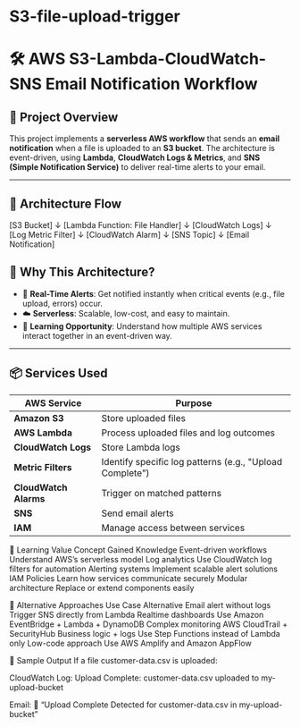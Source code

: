 # S3-file-upload-trigger
# 🛠️ AWS S3-Lambda-CloudWatch-SNS Email Notification Workflow

## 📌 Project Overview

This project implements a **serverless AWS workflow** that sends an **email notification** when a file is uploaded to an **S3 bucket**. The architecture is event-driven, using **Lambda**, **CloudWatch Logs & Metrics**, and **SNS (Simple Notification Service)** to deliver real-time alerts to your email.

---

## 🚀 Architecture Flow

[S3 Bucket]
↓
[Lambda Function: File Handler]
↓
[CloudWatch Logs]
↓
[Log Metric Filter]
↓
[CloudWatch Alarm]
↓
[SNS Topic]
↓
[Email Notification]


## 🎯 Why This Architecture?

- 🔔 **Real-Time Alerts**: Get notified instantly when critical events (e.g., file upload, errors) occur.
- ☁️ **Serverless**: Scalable, low-cost, and easy to maintain.
- 🧠 **Learning Opportunity**: Understand how multiple AWS services interact together in an event-driven way.

---

## 📦 Services Used

| AWS Service | Purpose |
|-------------|---------|
| **Amazon S3** | Store uploaded files |
| **AWS Lambda** | Process uploaded files and log outcomes |
| **CloudWatch Logs** | Store Lambda logs |
| **Metric Filters** | Identify specific log patterns (e.g., "Upload Complete") |
| **CloudWatch Alarms** | Trigger on matched patterns |
| **SNS** | Send email alerts |
| **IAM** | Manage access between services |


🧩 Learning Value
Concept	Gained Knowledge
Event-driven workflows	Understand AWS’s serverless model
Log analytics	Use CloudWatch log filters for automation
Alerting systems	Implement scalable alert solutions
IAM Policies	Learn how services communicate securely
Modular architecture	Replace or extend components easily

🔄 Alternative Approaches
Use Case	Alternative
Email alert without logs	Trigger SNS directly from Lambda
Realtime dashboards	Use Amazon EventBridge + Lambda + DynamoDB
Complex monitoring	AWS CloudTrail + SecurityHub
Business logic + logs	Use Step Functions instead of Lambda only
Low-code approach	Use AWS Amplify and Amazon AppFlow

🧪 Sample Output
If a file customer-data.csv is uploaded:

CloudWatch Log: Upload Complete: customer-data.csv uploaded to my-upload-bucket

Email: 📩 “Upload Complete Detected for customer-data.csv in my-upload-bucket”
